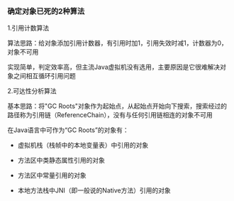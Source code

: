 ### 确定对象已死的2种算法  
1.引用计数算法  

算法思路：给对象添加引用计数器，有引用时加1，引用失效时减1，计数器为0，对象不可用  

实现简单，判定效率高，但主流Java虚拟机没有选用，主要原因是它很难解决对象之间相互循环引用问题  

2.可达性分析算法  

基本思路：将"GC Roots"对象作为起始点，从起始点开始向下搜索，搜索经过的路径称为引用链（ReferenceChain），没有与任何引用链相连的对象不可用  

在Java语言中可作为“GC Roots”的对象有：  

- 虚拟机栈（栈帧中的本地变量表）中引用的对象  

- 方法区中类静态属性引用的对象  

- 方法区中常量引用的对象  

- 本地方法栈中JNI（即一般说的Native方法）引用的对象  